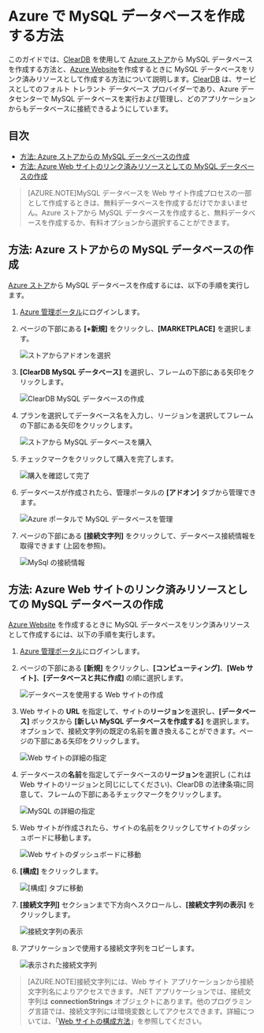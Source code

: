 # Azure で MySQL データベースを作成する方法

このガイドでは、[ClearDB] を使用して [Azure ストア]から MySQL データベースを作成する方法と、[Azure Website][waws]を作成するときに MySQL データベースをリンク済みリソースとして作成する方法について説明します。[ClearDB] は、サービスとしてのフォルト トレラント データベース プロバイダーであり、Azure データセンターで MySQL データベースを実行および管理し、どのアプリケーションからもデータベースに接続できるようにしています。

## 目次
* [方法: Azure ストアからの MySQL データベースの作成](#CreateFromStore)
* [方法: Azure Web サイトのリンク済みリソースとしての MySQL データベースの作成](#CreateForWebSite)

> [AZURE.NOTE]MySQL データベースを Web サイト作成プロセスの一部として作成するときは、無料データベースを作成するだけでかまいません。Azure ストアから MySQL データベースを作成すると、無料データベースを作成するか、有料オプションから選択することができます。

<h2><a id="CreateFromStore"></a>方法: Azure ストアからの MySQL データベースの作成</h2>

[Azure ストア]から MySQL データベースを作成するには、以下の手順を実行します。

1. [Azure 管理ポータル][portal]にログインします。
2. ページの下部にある **\[+新規\]** をクリックし、**\[MARKETPLACE\]** を選択します。

	![ストアからアドオンを選択](./media/create-mysql-db/select-store.png)

3. **\[ClearDB MySQL データベース\]** を選択し、フレームの下部にある矢印をクリックします。

	![ClearDB MySQL データベースの作成](./media/create-mysql-db/select-cleardb-mysql.png)

4. プランを選択してデータベース名を入力し、リージョンを選択してフレームの下部にある矢印をクリックします。

	![ストアから MySQL データベースを購入](./media/create-mysql-db/purchase-mysql.png)

5. チェックマークをクリックして購入を完了します。

	![購入を確認して完了](./media/create-mysql-db/complete-mysql-purchase.png)

6. データベースが作成されたら、管理ポータルの **\[アドオン\]** タブから管理できます。

	![Azure ポータルで MySQL データベースを管理](./media/create-mysql-db/manage-mysql-add-on.png)

7. ページの下部にある **\[接続文字列\]** をクリックして、データベース接続情報を取得できます \(上図を参照\)。

	![MySql の接続情報](./media/create-mysql-db/mysql-conn-info.png)


<h2><a id="CreateForWebSite"></a>方法: Azure Web サイトのリンク済みリソースとしての MySQL データベースの作成</h2>

[Azure Website][waws] を作成するときに MySQL データベースをリンク済みリソースとして作成するには、以下の手順を実行します。

1. [Azure 管理ポータル][portal]にログインします。
2. ページの下部にある **\[新規\]** をクリックし、**\[コンピューティング\]**、**\[Web サイト\]**、**\[データベースと共に作成\]** の順に選択します。

	![データベースを使用する Web サイトの作成](./media/create-mysql-db/custom_create.png)

3. Web サイトの **URL** を指定して、サイトの**リージョン**を選択し、**\[データベース\]** ボックスから **\[新しい MySQL データベースを作成する\]** を選択します。オプションで、接続文字列の既定の名前を置き換えることができます。ページの下部にある矢印をクリックします。

	![Web サイトの詳細の指定](./media/create-mysql-db/provide-website-details.png)

4. データベースの**名前**を指定してデータベースの**リージョン**を選択し \(これは Web サイトのリージョンと同じにしてください\)、ClearDB の法律条項に同意して、フレームの下部にあるチェックマークをクリックします。

	![MySQL の詳細の指定](./media/create-mysql-db/provide-mysql-details.png)

5. Web サイトが作成されたら、サイトの名前をクリックしてサイトのダッシュボードに移動します。

	![Web サイトのダッシュボードに移動](./media/create-mysql-db/go-to-website-dashboard.png)

6. **\[構成\]** をクリックします。

	![\[構成\] タブに移動](./media/create-mysql-db/go-to-configure-tab.png)

7. **\[接続文字列\]** セクションまで下方向へスクロールし、**\[接続文字列の表示\]** をクリックします。

	![接続文字列の表示](./media/create-mysql-db/show-conn-string.png)

8. アプリケーションで使用する接続文字列をコピーします。

	![表示された接続文字列](./media/create-mysql-db/shown-conn-string.png)

> [AZURE.NOTE]接続文字列には、Web サイト アプリケーションから接続文字列名によりアクセスできます。.NET アプリケーションでは、接続文字列は **connectionStrings** オブジェクトにあります。他のプログラミング言語では、接続文字列には環境変数としてアクセスできます。詳細については、「[Web サイトの構成方法][configure]」を参照してください。

[ClearDB]: http://www.cleardb.com/
[waws]: /documentation/services/web-sites/
[Azure ストア]: ../articles/store.md
[portal]: http://manage.windowsazure.com
[configure]: ../articles/web-sites-configure.md

<!--HONumber=52-->

